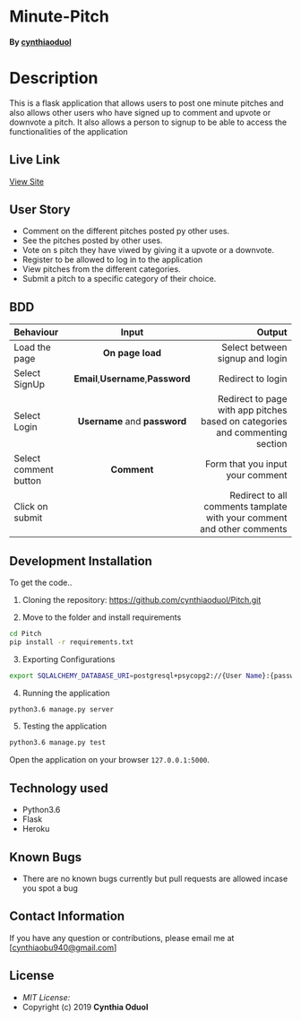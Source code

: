 # Minute-Pitch

#### By [cynthiaoduol](https://github.com/cynthiaoduol)

# Description
This  is a flask application that allows users to post one minute pitches and also allows other users who have signed up to comment and upvote or downvote a pitch. It also allows a person to signup to be able to access the functionalities of the application

## Live Link
[View Site](https://cynthiapitch.herokuapp.com/)


## User Story
* Comment on the different pitches posted py other uses.
* See the pitches posted by other uses.
* Vote on s pitch they have viwed by giving it a upvote or a downvote.
* Register to be allowed to log in to the application
* View pitches from the different categories.
* Submit a pitch to a specific category of their choice.


## BDD
| Behaviour | Input | Output |
| :---------------- | :---------------: | ------------------: |
| Load the page | **On page load** | Select between signup and login|
| Select SignUp| **Email**,**Username**,**Password** | Redirect to login|
| Select Login | **Username** and **password** | Redirect to page with app pitches based on categories and commenting section|
| Select comment button | **Comment** | Form that you input your comment|
| Click on submit |  | Redirect to all comments tamplate with your comment and other comments|


## Development Installation
To get the code..

1. Cloning the repository:
  https://github.com/cynthiaoduol/Pitch.git

2. Move to the folder and install requirements
  ```bash
  cd Pitch
  pip install -r requirements.txt
  ```
3. Exporting Configurations
  ```bash
  export SQLALCHEMY_DATABASE_URI=postgresql+psycopg2://{User Name}:{password}@localhost/{database name}
  ```
4. Running the application
  ```bash
  python3.6 manage.py server
  ```
5. Testing the application
  ```bash
  python3.6 manage.py test
  ```
Open the application on your browser `127.0.0.1:5000`.


## Technology used

* Python3.6
* Flask
* Heroku


## Known Bugs
* There are no known bugs currently but pull requests are allowed incase you spot a bug

## Contact Information 

If you have any question or contributions, please email me at [cynthiaobu940@gmail.com]

## License
* *MIT License:*
* Copyright (c) 2019 **Cynthia Oduol**